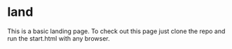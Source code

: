 # land
This is a basic landing page.
To check out this page just clone the repo and run the start.html with any browser.
